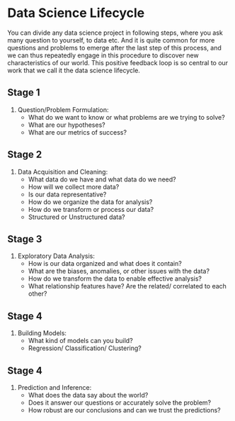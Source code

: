 
# Data Science Lifecycle

You can divide any data science project in following steps, where you ask many question to yourself, to data etc. And it is quite common for more questions and problems to emerge after the last step of this process, and we can thus repeatedly engage in this procedure to discover new characteristics of our world. This positive feedback loop is so central to our work that we call it the data science lifecycle.


## Stage 1

1. Question/Problem Formulation:
   * What do we want to know or what problems are we trying to solve?
   * What are our hypotheses?
   * What are our metrics of success?

## Stage 2

1. Data Acquisition and Cleaning:
   * What data do we have and what data do we need?
   * How will we collect more data?
   * Is our data representative?
   * How do we organize the data for analysis?
   * How do we transform or process our data?
   * Structured or Unstructured data?

## Stage 3

1. Exploratory Data Analysis:
   * How is our data organized and what does it contain?
   * What are the biases, anomalies, or other issues with the data?
   * How do we transform the data to enable effective analysis?
   * What relationship features have? Are the related/ correlated to each other?
   
## Stage 4
1. Building Models:
   * What kind of models can you build?
   * Regression/ Classification/ Clustering?

## Stage 4

1. Prediction and Inference:
   * What does the data say about the world?
   * Does it answer our questions or accurately solve the problem?
   * How robust are our conclusions and can we trust the predictions? 
